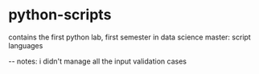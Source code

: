 # python-scripts
contains the first python lab, first semester in data science master: script languages

-- notes:
i didn't manage all the input validation cases
